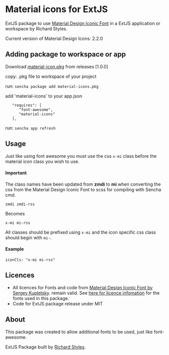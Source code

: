 # Material icons for ExtJS

ExtJS package to use [Material Design Iconic Font](http://zavoloklom.github.io/material-design-iconic-font/index.html) in a ExtJS application or workspace by Richard Styles.

Current version of Material Design Icons: 2.2.0

## Adding package to workspace or app
Download [material-icon.pkg]() from releases [1.0.0]

copy: .pkg file to workspace of your project

run: ```sencha package add material-icons.pkg```

add 'material-icons' to your app.json

```
   "requires": [
      "font-awesome",
      "material-icons"
   ],
```
run: ```sencha app refresh```

## Usage

Just like using font awesome you must use the css ```x-mi``` class before the material icon class you wish to use.

#### Important 
The class names have been updated from **zmdi** to **mi** when converting the css from the Material Design Iconic Font to scss for compiling with Sencha cmd.

```
zmdi zmdi-rss
```
Becomes

```
x-mi mi-rss
```
All classes should be prefixed using ```x-mi``` and the icon specific css class should begin with ```mi-```.

#### Example 

```
iconCls: "x-mi mi-rss"
```

## Licences
* All licences for Fonts and code from [Material Design Iconic Font by Sergey Kupletsky](http://zavoloklom.github.io/material-design-iconic-font/index.html).  remain valid. See [here for licence infomation](http://zavoloklom.github.io/material-design-iconic-font/license.html) for the fonts used in this package. 
* Code for ExtJS package release under MIT

## About
This package was created to allow additional fonts to be used, just like font-awesome.

ExtJS Package built by [Richard Styles](https://twitter.com/camerastyles).